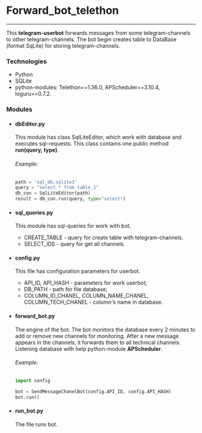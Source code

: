 # Forward_bot_telethon
***
This **__telegram-userbot__** forwards messages from some telegram-channels to other telegram-channels. 
The bot begin creates table to DataBase (format SqLite) for storing telegram-channels. 

### Technologies 

* Python
* SQLite
* python-modules: Telethon==1.36.0, APScheduler==3.10.4, loguru==0.7.2.

### Modules

* #### dbEditor.py

  This module has class SqlLiteEditor, which work with database and executes sql-requests.
This class contains one public method __**run(query, type)**__.
    
  ###### Example:
  ```python
  path = 'sql_db.sqlite3'
  query = "select * from table_1"
  db_con = SqlLiteEditor(path)
  result = db_con.run(query, type="select")
  ```
* #### sql_queries.py

  This module has sql-queries for work with bot.
  * CREATE_TABLE - query for create table with telegram-channels.
  * SELECT_IDS - query for get all channels.

* #### config.py 
  This file has configuration parameters for userbot.

  * API_ID, API_HASH - parameters for work userbot;
  * DB_PATH - path for file database;
  * COLUMN_ID_CHANEL, COLUMN_NAME_CHANEL, COLUMN_TECH_CHANEL - column's name in database.

* #### forward_bot.py
  
  The engine of the bot. The bot monitors the database every 2 minutes to add or remove new 
channels for monitoring. After a new message appears in the channels, it forwards them to all technical 
channels. Listening database with help python-module __**APScheduler**__.

  ###### Example:
  ```python
  import config
  
  bot = SendMessageChanelBot(config.API_ID, config.API_HASH)
  bot.run()
  ```

* #### run_bot.py
  The file runs bot.